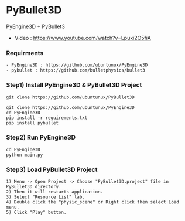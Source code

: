 # PyBullet3D
PyEngine3D + PyBullet3

* Video : https://www.youtube.com/watch?v=Lpuxi2O5fiA

### Requirments
    - PyEngine3D : https://github.com/ubuntunux/PyEngine3D
    - pybullet : https://github.com/bulletphysics/bullet3

### Step1) Install PyEngine3D & PyBullet3D Project
```
git clone https://github.com/ubuntunux/PyBullet3D

git clone https://github.com/ubuntunux/PyEngine3D
cd PyEngine3D
pip install -r requirements.txt
pip install pybullet
```

### Step2) Run PyEngine3D
```    
cd PyEngine3D
python main.py
```

### Step3) Load PyBullet3D Project
```
1) Menu -> Open Project -> Choose "PyBullet3D.project" file in PyBullet3D directory.
2) Then it will restarts application.
3) Select "Resource List" tab.
4) Double click the "physic_scene" or Right click then select Load menu.
5) Click "Play" button.
```

